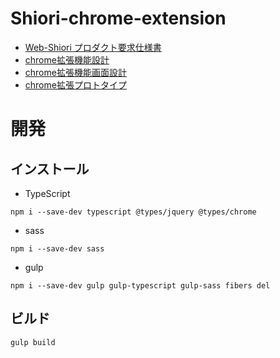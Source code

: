 # Shiori-chrome-extension
- [Web-Shiori プロダクト要求仕様書](https://web-shiori.kibe.la/shared/entries/80396616-1280-42b9-b05b-d36139d43fa7)
- [chrome拡張機能設計](https://web-shiori.kibe.la/shared/entries/90dbb2ab-6438-4e7c-bf56-c232eabdec81)
- [chrome拡張機能画面設計](https://web-shiori.kibe.la/shared/entries/1bd78262-dcda-4d86-b2f9-0dd975aa05c2)
- [chrome拡張プロトタイプ](https://www.figma.com/file/pJM9pJ0EfhfovNONJaLyGV/chrome%E6%8B%A1%E5%BC%B5%E6%A9%9F%E8%83%BD?node-id=0%3A1)

# 開発
## インストール
- TypeScript
```shell
npm i --save-dev typescript @types/jquery @types/chrome
```

- sass
```shell
npm i --save-dev sass
```

- gulp
```shell
npm i --save-dev gulp gulp-typescript gulp-sass fibers del
```

## ビルド
```shell
gulp build
```
